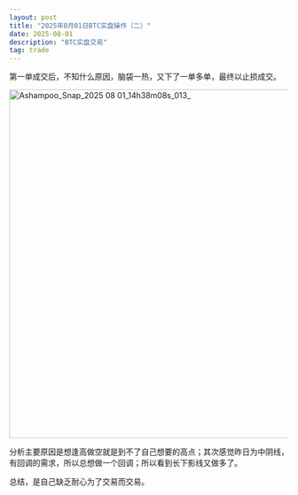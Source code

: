 ```yaml
---
layout: post
title: "2025年8月01日BTC实盘操作（二）"
date: 2025-08-01
description: "BTC实盘交易"
tag: trade
---  
```

第一单成交后，不知什么原因，脑袋一热，又下了一单多单，最终以止损成交。

<img width="1039" height="630" alt="Ashampoo_Snap_2025 08 01_14h38m08s_013_" src="https://github.com/user-attachments/assets/c572c015-9e59-424e-aa74-e2bc8ea200e1" />

分析主要原因是想逢高做空就是到不了自己想要的高点；其次感觉昨日为中阴线，有回调的需求，所以总想做一个回调；所以看到长下影线又做多了。

总结，是自己缺乏耐心为了交易而交易。
